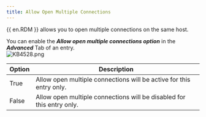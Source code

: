 ```yaml
---
title: Allow Open Multiple Connections
---
```


{{ en.RDM }} allows you to open multiple connections on the same host.

You can enable the ***Allow open multiple connections option*** in the ***Advanced*** Tab of an entry.  
![KB4528.png](/img/en/kb/KB4528.png)

| Option | Description                                                           |
| ------ | --------------------------------------------------------------------- |
| True   | Allow open multiple connections will be active for this entry only.   |
| False  | Allow open multiple connections will be disabled for this entry only. |
